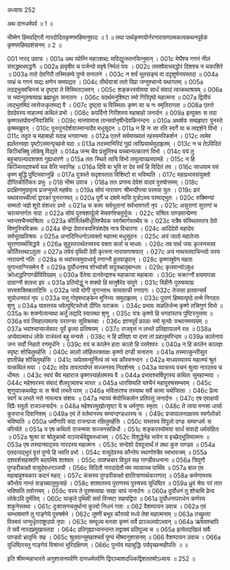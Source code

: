 अध्यायः 252

अथ दानधर्मपर्व ॥ 1 ॥

भीष्मेण हिमवद्गिरौ नारदोदितकृष्णमहिमानुवादः ॥ 1 ॥ तथा पार्थकृष्णयोर्नरनारायणात्मकत्वकथनपूर्वकं कृष्णमहिमप्रशंसनम् ॥ 2 ॥

001	नारद उवाच ।
001a	अथ व्योम्नि महाञ्शब्दः सविद्युत्स्तनयित्नुमान् ।
001c	मेघैश्च गगनं नीलं संरुद्धमभवद्धनैः ॥
002a	प्रावृषीव च पर्जन्यो ववृषे निर्मलं पयः ।
002c	तमश्वैवाभवद्धोरं दिशश्च न चकाशिरे ॥
003a	ततो देवगिरौ तस्मिन्रम्ये पुण्ये सनातने ।
003c	न शर्वं भूतसङ्घं वा ददृशुर्मनयस्तदा ॥
004a	व्यभ्रं च गगनं सद्यः क्षणेन समपद्यत ।
004c	तीर्थयात्रां ततो विप्रा जग्मुश्चान्ये यथागतम् ॥
005a	तदद्भुतमचिन्त्यं च दृष्ट्वा ते विस्मिताऽभवन् ।
005c	शङ्करस्योमया सार्धं संवादं त्वत्कथाश्रयम् ॥
006a	स भवान्पुरुषव्याघ्र ब्रह्मभूतः सनातनः ।
006c	यदर्थमनुशिष्टा स्मो गिरिपृष्ठे महात्मना ॥
007a	द्वितीयं त्वद्भुतमिदं त्वत्तेजःकृतमद्य वै ।
007c	दृष्ट्वा च विस्मिताः कृष्ण सा च नः स्मृतिरागता ॥
008a	एतत्ते देवदेवस्य माहात्म्यं कथितं प्रभो ।
008c	कपर्दिनो गिरीशस्य महाबाहो जनार्दन ॥
009a	इत्युक्तः स तदा कृष्णस्तपोवननिवासिभिः ।
009c	मानयामास तान्सर्वानृषीन्देवकिनन्दनः ॥
010a	अथर्षयः सम्प्रहृष्टाः पुनस्ते कृष्ममब्रुवन् ।
010c	पुनःपुनर्दर्शयास्मान्सदैव मधुसूदन ॥
011a	न हि नः सा रति स्वर्गे या च त्वद्दर्शने विभो ।
011c	तदृतं च महाबाहो यदाह भगवान्भवः ॥
012a	एतत्ते सर्वमाख्यातं रहस्यमरिकर्शन ।
012c	त्वमेव ह्यर्ततत्त्वज्ञः पृष्टोऽस्मान्पृच्छसे यदा ॥
013a	तदस्माभिरिदं गुह्यं त्वत्प्रियार्थमुदाहृतम् ।
013c	न च तेऽविदितं किञ्चित्त्रिषु लोकेषु विद्यते ॥
014a	जन्म चैव प्रसूतिश्च यच्चान्यत्कारणं विभो ।
014c	वयं तु बहुचापल्यादशक्ता गुह्यधारणे ॥
015a	ततः स्थिते त्वयि विभो लघुत्वात्प्रलपामहे ।
015c	न हि किञ्चित्तदाश्चर्यं यन्न वेत्ति भवानिह ॥
016a	दिवि वा भुवि वा देव सर्वं हि विदितं तव ।
016c	साधयाम वयं कृष्ण बुद्धिं पुष्टिमवाप्नुहि ॥
017a	पुत्रस्ते सदृशस्तात विशिष्टो वा भविष्यति ।
017c	महाप्रभावसंयुक्तो दीप्तिकीर्तिकरः प्रभुः ॥
018	भीष्म उवाच ।
018a	ततः प्रणम्य देवेशं यादवं पुरुषोत्तमम् ।
018c	प्रदक्षिणमुपावृत्य प्रजग्मुस्ते महर्षयः ॥
019a	सोयं नारायणः श्रीमन्दीप्त्या परमया युतः ।
019c	व्रतं यथावत्तच्चीर्त्वा द्वारकां पुनरागमत् ॥
020a	पूर्णे च दशमे मासि पुत्रोऽस्य परमाद्भुतः ।
020c	रुक्मिण्यां सम्मतो जज्ञे शूरो वंशधरः प्रभो ॥
021a	स कामः सर्वभूतानां सर्वभावगतो नृप ।
021c	असुराणां सुराणां च चरत्यन्तर्गतः सदा ॥
022a	सोयं पुरुषशार्दूलो मेघवर्णश्चतुर्भुजः ।
022c	संश्रितः पाण्डवान्प्रेम्णा भवन्तश्चैनमाश्रिताः ॥
023a	कीर्तिर्लक्ष्मीर्धृतिश्चैवक स्वर्गमार्गस्तथैव च ।
023c	यत्रैष संस्थितस्तत्र देवो विष्णुस्त्रिविक्रमः ॥
024a	सेन्द्रा देवास्त्रयस्त्रिंशदेष नात्र विचारणा ।
024c	आदिदेवो महादेवः सर्वभूतप्रतिश्रयः ॥
025a	अनादिनिधनोऽव्यक्तो महात्मा मधुसूदनः ।
025c	अयं जातो महातेजाः सुराणामर्थसिद्धये ॥
026a	सुदुस्तरार्थतत्त्वस्य वक्ता कर्ता च माधवः ।
026c	तव पार्थ जयः कृत्स्नस्तव कीर्तिस्तथाऽतुला ॥
027a	तवेयं पृथिवी देवी कृत्स्ना नारायणाश्रयात् ।
027c	अयं नाथस्तवाचिन्त्यो यस्य नारायणो गतिः ॥
028a	स भवांस्त्वमुपाध्वर्यू रणाग्नौ हुतवान्नृपान् ।
028c	कृष्णस्रुवेण महता युगान्ताग्निसमेन वै ॥
029a	दुर्योधनश्च शोच्योसौ सपुत्रभ्रातृबान्धवः ।
029c	कृतवान्योऽबुधः क्रोधाद्धरिगाण्डीविविग्रहम् ॥
030a	दैतेया दानवेन्द्राश्च महाकाया महाबलाः ।
030c	चक्राग्नौ क्षयमापन्ना दावाग्नौ शलभा इव ॥
031a	प्रतियोद्धुं न शक्यो हि मानुषैरेव संयुगे ।
031c	विहीनैः पुरुषव्याघ्र सत्त्वशक्तिबलादिभिः ॥
032a	जयो योगी युगान्ताभः सव्यसाची रणाग्रगः ।
032c	तेजसा हतवान्सर्वं सुयोधनवलं नृप ॥
033a	यत्तु गोवृषभाङ्केन मुनिभ्यः समुदाहृतम् ।
033c	पुराणं हिमवत्पृष्ठे तन्मे निगदतः शृणु ॥
034a	यावत्तस्य भवेत्पुष्टिस्तेजो दीप्तिः पराक्रमः ।
034c	प्रभावः सन्नतिर्जन्म कृष्णे तत्त्रिगुणं विभो ॥
035a	कः शक्नोत्यन्यथा कर्तुं तद्यदि स्यात्तथा शृणु ।
035c	यत्रः कृष्णो हि भगवांस्तत्र पुष्टिरनुत्तमा ॥
036a	वयं त्विहाल्पमतयः परतन्त्राः सुविक्लबाः ।
036c	ज्ञानपूर्वं प्रपन्नाः स्मो मृत्योः पन्थानमव्ययम् ॥
037a	भवांश्चाप्यार्जवपरः पूर्वं कृत्वा प्रतिश्रयम् ।
037c	राजवृत्तं न लभते प्रतिज्ञापालने रतः ॥
038a	अप्येवात्मवधं लोके राजंस्त्वं बहु मन्यसे ।
038c	न हि प्रतिज्ञा या दत्ता तां प्रहातुमरिन्दम ॥
039a	कालेनायं जनः सर्वो निहतो रणमूर्धनि ।
039c	वयं च कालेन हताः कालो हि परमेश्वरः ॥
040a	न हि कालेन कालज्ञः स्पृष्टः शोचितुमर्हसि ।
040c	कालो लोहितरक्ताक्षः कृष्णो दण्डी सनातनः ॥
041a	तस्मात्कुन्तीसुत ज्ञातीन्नेह शोचितुमर्हसि ।
041c	व्यपेतमन्युर्नित्यं त्वं भव कौरवनन्दन ॥
042a	माधवस्यास्य महात्म्यं श्रुतं यत्कथितं मया ।
042c	तदेव तावत्पर्याप्तं सज्जनस्य निदर्शनम् ॥
043a	व्यासस्य वचनं श्रुत्वा नारदस्य च धीमतः ।
043c	स्वयं चैव महाराज कृष्णस्यार्हतमस्य वै ॥
044a	प्रभावश्चर्षिपूगस्य कथितः सुमहान्मया ।
044c	महेश्वरस्य संवादं शैलपुत्र्याश्च भारत ॥
045a	धारयिष्यति यश्चैनं महापुरुषसम्भवम् ।
045c	शृणुयात्कथयेद्वा यः स श्रेयो लभते परम् ॥
046a	भवितारश्च तस्याथ सर्वे कामा यथेप्सिताः ।
046c	प्रेत्य स्वर्गं च लभते नरो नास्त्यत्र संशयः ॥
047a	न्याय्यं श्रेयोभिकामेन प्रतिपत्तुं जनार्दनः ।
047c	एष एवाक्षयो विप्रैः स्तुतो राजञ्जनार्दनः ॥
048a	महेश्वरमुखोत्सृष्टा ये च धर्मगुणाः स्मृताः ।
048c	ते त्वया मनसा धार्याः कुरुराज दिवानिशम् ॥
049a	एवं ते वर्तमानस्य सम्यग्दण्डधरस्य च ।
049c	प्रजापालनदक्षस्य स्वर्गलोको भविष्यति ॥
050a	धर्मोणापि सदा राजन्प्रजा रक्षितुमर्हसि ।
050c	यस्तस्य विपुलो दण्डः सम्यग्धर्मः स कीर्त्यते ॥
051a	य एष कथितो राजन्मया सज्जनसन्निधौ ।
051c	शङ्करस्योमया सार्धं संवादो धर्मसंहितः ॥
052a	श्रुत्वा वा श्रोतुकामो वाऽप्यर्चयेद्वृषभध्वजम् ।
052c	विशुद्धेनेह भावेन य इच्छेद्भूतिमात्मनः ॥
053a	एष तस्यानवद्यस्य नारदस्य महात्मनः ।
053c	सन्देशो देवपूजार्थं तं तथा कुरु पाण्डव ॥
054a	एतदत्यद्भुतं वृत्तं पुण्ये हि भवति प्रभो ।
054c	वासुदेवस्य कौन्तेय स्थाणोश्चैव स्वभावजम् ॥
055a	दशवर्शसहस्राणि बदर्यामेष शाश्वतः ।
055c	तपश्चचार विपुलं सह गाण्डीवधन्वना ॥
056a	त्रियुगौ पुण्डरीकाक्षौ वासुदेवधनञ्जयौ ।
056c	विदितौ नारदादेतौ मम व्यासाच्च पार्थिव ॥
057a	बाल एव महाबाहुश्चकार कदनं महत् ।
057c	कंसस्य पुण्डरीकाक्षो ज्ञातित्राणार्थकारणात् ॥
058a	कर्मणामस्य कौन्तेय नान्तं सङ्ख्यातुमुत्सहे ।
058c	शाश्वतस्य पुराणस्य पुरुषस्य युधिष्ठिर ॥
059a	ध्रुवं श्रेयः परं तात भविष्यति तवोत्तमम् ।
059c	यस्य ते पुरुषव्याघ्रः सखा चायं जनार्दनः ॥
060a	दुर्योधनं तु शोचामि प्रेत्य लोकेऽपि दुर्मतिम् ।
060c	यत्कृते पृथिवी सर्वा विनष्टा सहयद्विपा ॥
061a	दुर्योधनापराधेन कर्णस्य शकुनेस्तथा ।
061c	दुःशासनचतुर्थानां कुरवो निधनं गताः ॥
062	वैशम्पायन उवाच ।
062a	एवं सम्भाषमाणे तु गाङ्गेये पुरुषर्षभे ।
062c	तूष्णीं बभूव कौरव्यो मध्ये तेषां महात्मनाम् ॥
063a	तच्छ्रुत्वा विस्मयं जग्मुर्धृतराष्ट्रादयो नृपाः ।
063c	सम्पूज्य मनसा कृष्णं सर्वे प्राञ्जलयोऽभवन् ॥
064a	ऋषयश्चापि ते सर्वे नारदप्रमुखास्तदा ।
064c	प्रतिगृह्याभ्यनन्दन्त तद्वाक्यं प्रतिपूज्य च ॥
065a	इत्येतदखिलं सर्वैः पाण्डवो भ्रातृभिः सह ।
065c	श्रुतवान्सुमहाश्चर्यं पुण्यं भीष्मानुशासनम् ॥
066	वैशम्पायन उवाच ।
066a	युधिष्ठिरस्तु गाङ्गेयं विश्रान्तं भूरिदक्षिणम् ।
066c	पुनरेव महाबुद्धिः पर्यपृच्छन्महीपतिः ॥ ॥

इति श्रीमन्महाभारते अनुशासनपर्वणि दानधर्मपर्वणि द्विपञ्चाशदधिकद्विशततमोऽध्यायः ॥ 252 ॥
